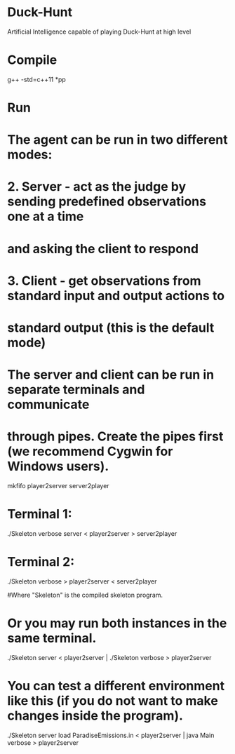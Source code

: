 # Duck-Hunt
Artificial Intelligence capable of playing Duck-Hunt at high level

# Compile
g++ -std=c++11 *pp

# Run
# The agent can be run in two different modes:
# 2. Server - act as the judge by sending predefined observations one at a time
#    and asking the client to respond 
# 3. Client - get observations from standard input and output actions to
#    standard output (this is the default mode)

# The server and client can be run in separate terminals and communicate
# through pipes. Create the pipes first (we recommend Cygwin for Windows users).
mkfifo player2server server2player

# Terminal 1:
./Skeleton verbose server < player2server > server2player

# Terminal 2:
./Skeleton verbose > player2server < server2player

#Where "Skeleton" is the compiled skeleton program. 

# Or you may run both instances in the same terminal.
./Skeleton server < player2server | ./Skeleton verbose > player2server

# You can test a different environment like this (if you do not want to make changes inside the program).
./Skeleton server load ParadiseEmissions.in < player2server | java Main verbose > player2server
